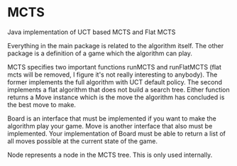 # MCTS
Java implementation of UCT based MCTS and Flat MCTS

Everything in the main package is related to the algorithm 
itself. The other package is a definition of a game which 
the algorithm can play.

MCTS specifies two important functions runMCTS and 
runFlatMCTS (flat mcts will be removed, I figure it's not 
really interesting to anybody). The former implements the 
full algorithm with UCT default policy. The second implements 
a flat algorithm that does not build a search tree. Either 
function returns a Move instance which is the move the algorithm 
has concluded is the best move to make.

Board is an interface that must be implemented if you want
to make the algorithm play your game. Move is another 
interface that also must be implemented. Your implementation
of Board must be able to return a list of all moves
possible at the current state of the game.

Node represents a node in the MCTS tree. This is only used
internally.
